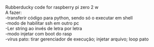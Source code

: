 Rubberducky code for raspberry pi zero 2 w
<br>
A fazer: 
<br>
-transferir código para python, sendo só o executar em shell
<br>
-modo de habilitar ssh em outro pc
<br>
-Ler string ao invés de letra por letra
<br>
-modo injetar com boot do rasp
<br>
-vírus pato: tirar gerenciador de execução; injetar arquivo; loop pato
